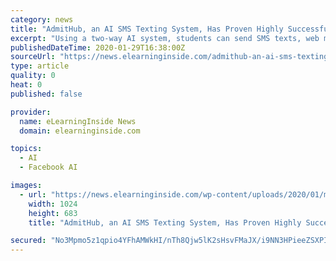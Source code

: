 ```yaml
---
category: news
title: "AdmitHub, an AI SMS Texting System, Has Proven Highly Successful at Boosting Student Success. It Also Targets Ads and Takes Ownership of Student Data."
excerpt: "Using a two-way AI system, students can send SMS texts, web messages, and use Facebook Messenger to learn about details regarding admission ... “We have been able to verify not only that it works, but that it works very effectively,” Renick said. “And our research shows that, while it has helped students from all demographic groups ..."
publishedDateTime: 2020-01-29T16:38:00Z
sourceUrl: "https://news.elearninginside.com/admithub-an-ai-sms-texting-system-has-proven-highly-successful-at-boosting-student-success-it-also-targets-ads-and-takes-ownership-of-student-data/"
type: article
quality: 0
heat: 0
published: false

provider:
  name: eLearningInside News
  domain: elearninginside.com

topics:
  - AI
  - Facebook AI

images:
  - url: "https://news.elearninginside.com/wp-content/uploads/2020/01/markus-spiske-VZnmCtD5KdI-unsplash-1024x683.jpg"
    width: 1024
    height: 683
    title: "AdmitHub, an AI SMS Texting System, Has Proven Highly Successful at Boosting Student Success. It Also Targets Ads and Takes Ownership of Student Data."

secured: "No3Mpmo5z1qpio4YFhAMWkHI/nTh8Qjw5lK2sHsvFMaJX/i9NN3HPieeZSXPI62wS9xqgLYxj3NT3mH6HzEPs7f6XkDBiDu4J7bf2EhMdmi1oIeHqXf0/71FwTT6v55h837Df1Wv4IN++5wa4vDQVmI3hIyUuAhEjmRfWx8nefanjNYtggQYaN7Z7wb2qMJJiMYicqCLPa92yWgkQ8l2CYcyuEaJG0Rp/Wi0I3t7pc7GVvTm/PixOzxT4hMLGeJ3U++aRIejkewFSDxOrXPmslKScp0nVCXq0i4rIyY7mIlZxduFm6c1M8E2qifpKzel1wus8XSH2b+bAro5s9P1RjZac0jD2UxGly5gcFxQY2WLFOvEqRJys+KkU2C2u1Q1JcW5e2rc69Dt0kXqwIPOWqdrFyc/1BqhoaSn8p3QR1CPBz0hdLGqy1LpvYaCSwOFZ7QzwbqTgLSiZeVb9HHLSe01oL5np0YP3mAHNWxUp44=;sYgbETtEVHXgripOPpQJhg=="
---
```


